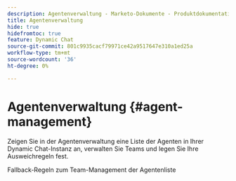 ```yaml
---
description: Agentenverwaltung - Marketo-Dokumente - Produktdokumentation
title: Agentenverwaltung
hide: true
hidefromtoc: true
feature: Dynamic Chat
source-git-commit: 801c9935cacf79971ce42a9517647e310a1ed25a
workflow-type: tm+mt
source-wordcount: '36'
ht-degree: 0%

---
```


# Agentenverwaltung {#agent-management}

Zeigen Sie in der Agentenverwaltung eine Liste der Agenten in Ihrer Dynamic Chat-Instanz an, verwalten Sie Teams und legen Sie Ihre Ausweichregeln fest.

Fallback-Regeln zum Team-Management der Agentenliste
